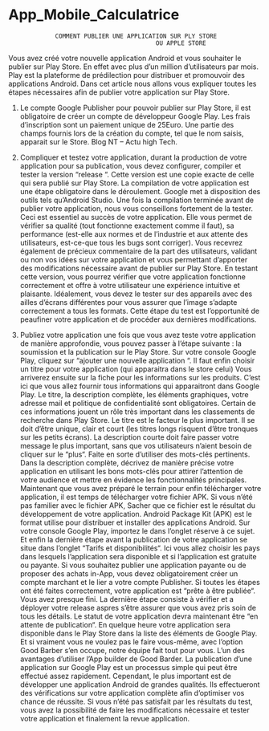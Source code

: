 # App_Mobile_Calculatrice


                 COMMENT PUBLIER UNE APPLICATION SUR PLY STORE 
                                             OU APPLE STORE

Vous avez créé votre nouvelle application Android et vous souhaiter le publier sur Play Store. En effet avec plus d’un million d’utilisateurs par mois. Play  est la plateforme de prédilection pour distribuer et promouvoir des applications Android. 
Dans cet article nous allons vous expliquer toutes les étapes nécessaires afin de publier votre application sur Play Store.


1.	Le compte Google Publisher pour pouvoir publier sur Play Store, il est obligatoire de créer un compte de développeur Google  Play. Les frais d’inscription sont un paiement unique de 25Euro. Une partie des champs fournis lors de la création du compte, tel que le nom saisis, apparait sur le Store. Blog NT – Actu high Tech.


2.	Compliquer et testez votre application, durant la production de votre application pour sa publication, vous devez configurer, compiler et tester la version “release “. Cette version est une copie exacte de celle qui sera publié sur Play Store.
La compilation de votre application est une étape obligatoire dans le déroulement. Google met à disposition des outils tels qu’Android Studio. 
Une fois la compilation terminée avant de publier votre application, nous vous conseillons fortement de la tester. Ceci est essentiel au succès de votre application. Elle vous permet de vérifier sa qualité (tout fonctionne exactement comme il faut), sa performance (est-elle aux normes et de l’industrie et aux attente des utilisateurs, est-ce-que tous les bugs sont corriger). Vous recevrez également de précieux commentaire de la part des utilisateurs, validant ou non vos idées sur votre application et vous permettant d’apporter des modifications nécessaire avant de publier sur Play Store.
En testant cette version, vous pourrez vérifier que votre application fonctionne correctement et offre à votre utilisateur une expérience intuitive et plaisante. Idéalement, vous devez le tester sur des appareils avec des ailles d’écrans différentes pour vous assurer que l’image s’adapte correctement a tous les formats.
Cette étape du test est l’opportunité de peaufiner votre application et de procéder aux dernières modifications.


3.	Publiez votre application  une fois que vous avez teste votre application de manière approfondie, vous pouvez passer à l’étape suivante : la soumission et la publication sur le Play Store.
Sur votre console Google Play, cliquez sur “ajouter une nouvelle application “. Il faut enfin choisir un titre pour votre application (qui apparaitra dans le store celui) 
Vous arriverez ensuite sur la fiche pour les informations sur les produits. C’est ici que vous allez fournir tous informations qui apparaitront dans Google Play. Le titre, la description complète, les éléments graphiques, votre adresse mail et politique de confidentialité sont obligatoires.
Certain de ces informations jouent un rôle très important dans les classements de recherche dans Play Store.
Le titre est le facteur le plus important. Il se doit d’être unique, clair et court (les titres longs risquent d’être tronques sur les petits écrans).
La description courte doit faire passer votre message le plus important, sans que vos utilisateurs n’aient besoin de cliquer sur le “plus“. Faite en sorte d’utiliser des mots-clés pertinents.
Dans la description complète, décrivez de manière précise votre application en utilisant les bons mots-clés pour attirer l’attention de votre audience et mettre en évidence les fonctionnalités principales.
Maintenant que vous avez préparé le terrain pour enfin télécharger votre application, il est temps de télécharger votre fichier APK.
Si vous n’été pas familier avec le fichier APK, Sacher que ce fichier est le résultat du développement de votre application. Android Package  Kit (APK) est le format utilise pour distribuer et installer des applications Android. Sur votre console Google Play, importez le dans l’onglet réserve à ce sujet. 
Et enfin la dernière étape avant la publication de votre application se situe dans l’onglet “Tarifs et disponibilités“. Ici vous allez choisir les pays dans lesquels l’application sera disponible et si l’application est gratuite ou payante. Si vous souhaitez publier une application payante ou de proposer des achats in-App, vous devez obligatoirement créer un compte marchant et le lier a votre compte  Publisher.
Si toutes les étapes ont été faites correctement, votre application est “prête à être publiée“.
Vous avez presque fini. La dernière étape consiste à vérifier  et a déployer votre release aspres s’être assurer que vous avez pris soin de tous les détails.
Le statut de votre application devra maintenant être “en attente  de publication“. En quelque heure votre application sera disponible  dans le Play Store dans la liste des éléments de Google Play.
Et si vraiment vous ne voulez pas le faire vous-même, avec l’option Good Barber s’en occupe, notre équipe fait tout pour vous. L’un des avantages d’utiliser l’App builder de Good Barder.
La publication d’une application sur Google Play est un processus simple qui peut être  effectué assez rapidement. Cependant, le plus important est de développer une application Android de grandes qualités.
Ils effectueront des vérifications sur votre application  complète afin d’optimiser vos chance de réussite. Si vous n’été pas satisfait par les résultats du test, vous avez la possibilité de faire les modifications nécessaire et tester votre application et finalement la revue application. 
